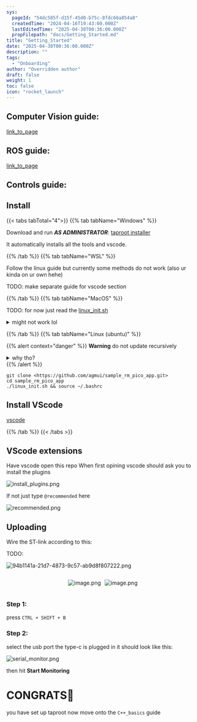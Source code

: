 ```yaml
---
sys:
  pageId: "54dc585f-d15f-45d0-b75c-8fdc66a854a8"
  createdTime: "2024-04-16T19:43:00.000Z"
  lastEditedTime: "2025-04-30T00:36:00.000Z"
  propFilepath: "docs/Getting_Started.md"
title: "Getting_Started"
date: "2025-04-30T00:36:00.000Z"
description: ""
tags:
  - "Onboarding"
author: "Overridden author"
draft: false
weight: 1
toc: false
icon: "rocket_launch"
---
```


## Computer Vision guide:

[link_to_page](86d45bc0-388b-4d26-8848-44f255f73d0e)

## ROS guide:

[link_to_page](3c76c1de-ec8f-46d6-8b0a-294005edc2d5)

## Controls guide:

## Install

{{< tabs tabTotal="4">}}
{{% tab tabName="Windows" %}}

Download and run _**AS ADMINISTRATOR**_: [taproot installer](https://github.com/Thornbots/TeachingFreshies/releases/tag/1.0)

It automatically installs all the tools and vscode.

{{% /tab %}}
{{% tab tabName="WSL" %}}

Follow the linux guide but currently some methods do not work (also ur kinda on ur own hehe)

TODO: make separate guide for vscode section

{{% /tab %}}
{{% tab tabName="MacOS" %}}

TODO: for now just read the [linux_init.sh](https://github.com/agmui/sample_rm_pico_app/blob/main/linux_init.sh)

<details>
<summary>might not work lol</summary>

`brew install libusb pkg-config`

Next install: [vscode](https://code.visualstudio.com/Download)

</details>

{{% /tab %}}
{{% tab tabName="Linux (ubuntu)" %}}

{{% alert context="danger" %}}
**Warning** do not update recursively
<details>
<summary>why tho?</summary>
There are some submodules that may go on for a while (like tinyusb) and I highly
recommend you don't need to get them.
If you want to see what submodules I update just look in `linux_init.sh`
</details>
{{% /alert %}}

```shell
git clone <https://github.com/agmui/sample_rm_pico_app.git>
cd sample_rm_pico_app
./linux_init.sh && source ~/.bashrc
```

## Install VScode

[vscode](https://code.visualstudio.com/Download)

{{% /tab %}}
{{< /tabs >}}

## VScode extensions

Have vscode open this repo
When first opining vscode should ask you to install the plugins

![install_plugins.png](https://prod-files-secure.s3.us-west-2.amazonaws.com/d518164a-d88e-44d1-a4ee-3adb3bd8bce0/89bd30f0-1825-4e77-867b-0a41ce370880/install_plugins.png?X-Amz-Algorithm=AWS4-HMAC-SHA256&X-Amz-Content-Sha256=UNSIGNED-PAYLOAD&X-Amz-Credential=ASIAZI2LB4667AW3V2T6%2F20250625%2Fus-west-2%2Fs3%2Faws4_request&X-Amz-Date=20250625T100936Z&X-Amz-Expires=3600&X-Amz-Security-Token=IQoJb3JpZ2luX2VjEEoaCXVzLXdlc3QtMiJHMEUCIQCKYYEItI4lKwXDL77Zy44z0RN%2ButhRijxs7B1dJBKVNQIgWjIgvnhn5InFZIkLigU8zKoDwgY2D6boENuw2kXc2R0q%2FwMIQxAAGgw2Mzc0MjMxODM4MDUiDFZdFIes83dTDlBQMyrcA021tYXoi1WKOJhfttN2GzUTCu2nzrVCSpPwdQxFkET1Nnp2aybxg8zrvu1UPAurN4BNbj8KVBbn%2BXegIXxrRz4l0S6Ps11I09sydb9Gqp1v%2BP%2FpnvUIlJzL9byIelAme3EaDaeFLBG0XtUI%2Bo3yUpHjFzsbtPQr5IErbMNQzdZ7U766KGC30dzCxmUjTNgGi2X3vDPIa4WGkFs0RNLrOTIG5nRax2r4yES3HLDP7cJvdF%2FwKZ%2BL4yp5aGwCLqwSh9YV2UOlBy3AkjDYUeSJIBc3uFOZspojcqQYT77fLxdK5yyVe2T4E03Hc7QFqZDiUj8bfQTSVZcmKFdxJNLzAxYyyfhvzf2Po86i24V%2B87Hugp5xJhk8JzT1IcDTZUvD9Drl66urjkBGbuQUseGSbS92I7Dp9C8jnkRRvuADMx2458uCqRf5h3DN%2Ff5XdccK6sbuGoRbXWlJAwxx38e%2BU3C8oYoeFrVrlk%2BMMBtWuriUdx7CvDCUsSYIYdiWIk0qFPIsvLCY1cCKgEIRYGrGGIPT%2B%2Fe0rpkGkl4MRgbIbJy2waEFl06NzvENNrmIHGp4YSO2BaL%2BWMuhRnk0wtHbxx8Gc02%2BWTVlGwRJ5c61A64OhBeDO4RnxglizFF9MJ2P78IGOqUBuILThWzVcG7Klrgb3%2FbXw8pxAw%2FOM4RzY1Q8CFifD5SEA%2FhdyTynufHAE2goVbQWtsAUVipXoesWSigJIz7YNgoYjm%2FvmkF10owStcKzTHjYc4Wjq3gd7L2I9Qpxqlls2ITSNJ39tMNN%2Ffd%2Fpe2QUmFQWoDqM7aqVPpGhqSmOdhV87ZgOdrIDUSweybI8ZogLHpTYCh0jkaF%2BeZLiBht2krxfduB&X-Amz-Signature=7ebca9ee4b638be573b2015626c7ac2cf30753ddc87e2505dc096b154a990b64&X-Amz-SignedHeaders=host&x-amz-checksum-mode=ENABLED&x-id=GetObject)

If not just type `@recommended` here  

![recommended.png](https://prod-files-secure.s3.us-west-2.amazonaws.com/d518164a-d88e-44d1-a4ee-3adb3bd8bce0/61e661e9-5d85-4dfc-be0d-8d2097a5e793/recommended.png?X-Amz-Algorithm=AWS4-HMAC-SHA256&X-Amz-Content-Sha256=UNSIGNED-PAYLOAD&X-Amz-Credential=ASIAZI2LB4667AW3V2T6%2F20250625%2Fus-west-2%2Fs3%2Faws4_request&X-Amz-Date=20250625T100936Z&X-Amz-Expires=3600&X-Amz-Security-Token=IQoJb3JpZ2luX2VjEEoaCXVzLXdlc3QtMiJHMEUCIQCKYYEItI4lKwXDL77Zy44z0RN%2ButhRijxs7B1dJBKVNQIgWjIgvnhn5InFZIkLigU8zKoDwgY2D6boENuw2kXc2R0q%2FwMIQxAAGgw2Mzc0MjMxODM4MDUiDFZdFIes83dTDlBQMyrcA021tYXoi1WKOJhfttN2GzUTCu2nzrVCSpPwdQxFkET1Nnp2aybxg8zrvu1UPAurN4BNbj8KVBbn%2BXegIXxrRz4l0S6Ps11I09sydb9Gqp1v%2BP%2FpnvUIlJzL9byIelAme3EaDaeFLBG0XtUI%2Bo3yUpHjFzsbtPQr5IErbMNQzdZ7U766KGC30dzCxmUjTNgGi2X3vDPIa4WGkFs0RNLrOTIG5nRax2r4yES3HLDP7cJvdF%2FwKZ%2BL4yp5aGwCLqwSh9YV2UOlBy3AkjDYUeSJIBc3uFOZspojcqQYT77fLxdK5yyVe2T4E03Hc7QFqZDiUj8bfQTSVZcmKFdxJNLzAxYyyfhvzf2Po86i24V%2B87Hugp5xJhk8JzT1IcDTZUvD9Drl66urjkBGbuQUseGSbS92I7Dp9C8jnkRRvuADMx2458uCqRf5h3DN%2Ff5XdccK6sbuGoRbXWlJAwxx38e%2BU3C8oYoeFrVrlk%2BMMBtWuriUdx7CvDCUsSYIYdiWIk0qFPIsvLCY1cCKgEIRYGrGGIPT%2B%2Fe0rpkGkl4MRgbIbJy2waEFl06NzvENNrmIHGp4YSO2BaL%2BWMuhRnk0wtHbxx8Gc02%2BWTVlGwRJ5c61A64OhBeDO4RnxglizFF9MJ2P78IGOqUBuILThWzVcG7Klrgb3%2FbXw8pxAw%2FOM4RzY1Q8CFifD5SEA%2FhdyTynufHAE2goVbQWtsAUVipXoesWSigJIz7YNgoYjm%2FvmkF10owStcKzTHjYc4Wjq3gd7L2I9Qpxqlls2ITSNJ39tMNN%2Ffd%2Fpe2QUmFQWoDqM7aqVPpGhqSmOdhV87ZgOdrIDUSweybI8ZogLHpTYCh0jkaF%2BeZLiBht2krxfduB&X-Amz-Signature=20aaf9d6633b195449d2f84aa7fb76cc137fbf4ee826f1ed2db144ee3dd60c2d&X-Amz-SignedHeaders=host&x-amz-checksum-mode=ENABLED&x-id=GetObject)

## Uploading

Wire the ST-link according to this:

TODO:

![94b1141a-21d7-4873-9c57-ab9d8f807222.png](https://prod-files-secure.s3.us-west-2.amazonaws.com/d518164a-d88e-44d1-a4ee-3adb3bd8bce0/e5fad17d-ab82-4300-9f4c-505ab4b1202c/94b1141a-21d7-4873-9c57-ab9d8f807222.png?X-Amz-Algorithm=AWS4-HMAC-SHA256&X-Amz-Content-Sha256=UNSIGNED-PAYLOAD&X-Amz-Credential=ASIAZI2LB4667AW3V2T6%2F20250625%2Fus-west-2%2Fs3%2Faws4_request&X-Amz-Date=20250625T100936Z&X-Amz-Expires=3600&X-Amz-Security-Token=IQoJb3JpZ2luX2VjEEoaCXVzLXdlc3QtMiJHMEUCIQCKYYEItI4lKwXDL77Zy44z0RN%2ButhRijxs7B1dJBKVNQIgWjIgvnhn5InFZIkLigU8zKoDwgY2D6boENuw2kXc2R0q%2FwMIQxAAGgw2Mzc0MjMxODM4MDUiDFZdFIes83dTDlBQMyrcA021tYXoi1WKOJhfttN2GzUTCu2nzrVCSpPwdQxFkET1Nnp2aybxg8zrvu1UPAurN4BNbj8KVBbn%2BXegIXxrRz4l0S6Ps11I09sydb9Gqp1v%2BP%2FpnvUIlJzL9byIelAme3EaDaeFLBG0XtUI%2Bo3yUpHjFzsbtPQr5IErbMNQzdZ7U766KGC30dzCxmUjTNgGi2X3vDPIa4WGkFs0RNLrOTIG5nRax2r4yES3HLDP7cJvdF%2FwKZ%2BL4yp5aGwCLqwSh9YV2UOlBy3AkjDYUeSJIBc3uFOZspojcqQYT77fLxdK5yyVe2T4E03Hc7QFqZDiUj8bfQTSVZcmKFdxJNLzAxYyyfhvzf2Po86i24V%2B87Hugp5xJhk8JzT1IcDTZUvD9Drl66urjkBGbuQUseGSbS92I7Dp9C8jnkRRvuADMx2458uCqRf5h3DN%2Ff5XdccK6sbuGoRbXWlJAwxx38e%2BU3C8oYoeFrVrlk%2BMMBtWuriUdx7CvDCUsSYIYdiWIk0qFPIsvLCY1cCKgEIRYGrGGIPT%2B%2Fe0rpkGkl4MRgbIbJy2waEFl06NzvENNrmIHGp4YSO2BaL%2BWMuhRnk0wtHbxx8Gc02%2BWTVlGwRJ5c61A64OhBeDO4RnxglizFF9MJ2P78IGOqUBuILThWzVcG7Klrgb3%2FbXw8pxAw%2FOM4RzY1Q8CFifD5SEA%2FhdyTynufHAE2goVbQWtsAUVipXoesWSigJIz7YNgoYjm%2FvmkF10owStcKzTHjYc4Wjq3gd7L2I9Qpxqlls2ITSNJ39tMNN%2Ffd%2Fpe2QUmFQWoDqM7aqVPpGhqSmOdhV87ZgOdrIDUSweybI8ZogLHpTYCh0jkaF%2BeZLiBht2krxfduB&X-Amz-Signature=61ac65d76b354bcdbd13a295d610751600293240ab536f4dd82048ee427f5ccd&X-Amz-SignedHeaders=host&x-amz-checksum-mode=ENABLED&x-id=GetObject)

<div style="display: flex;flex-direction: row; column-gap:10px; max-width: 630px;justify-content: center;">
<div>

![image.png](https://prod-files-secure.s3.us-west-2.amazonaws.com/d518164a-d88e-44d1-a4ee-3adb3bd8bce0/210ecb78-1116-4d7b-b9b7-2292f66fa2c2/image.png?X-Amz-Algorithm=AWS4-HMAC-SHA256&X-Amz-Content-Sha256=UNSIGNED-PAYLOAD&X-Amz-Credential=ASIAZI2LB4667CI7NQ6F%2F20250625%2Fus-west-2%2Fs3%2Faws4_request&X-Amz-Date=20250625T100939Z&X-Amz-Expires=3600&X-Amz-Security-Token=IQoJb3JpZ2luX2VjEEoaCXVzLXdlc3QtMiJGMEQCIBAro6CZh3nYwzc%2ByQk7fqNavikdfjCTyKzCsjIOoRukAiAYBQAYEpynjuwRUFeJUwyUOQNwSXjSj3JF0xfR7MGeCCr%2FAwhDEAAaDDYzNzQyMzE4MzgwNSIMI7oiAtEzkPIBAvzYKtwDLn4j4AdL1eMO8REzy%2BnfHNhSbnoMcCVwBUyDLO%2B%2Ff8YWEuZnNUffZPuThCohZEsDXp0V2dMJQlJlXt8YZ28PwmEg9VoJKKg8oVSZ18C8JKyoNTe2g%2F8TLAymtErXDXXyPw73ylRiyiiMYKK3XLTLsfIQUe2ZDZHBYNakkhjYKgMIarcNvbrkRpArYmEvTvz1koomRLZknmdsoJWJMa5T198%2Fh5O6nEoSpRevReB62hhln9ebf8yggbw9bDwF4ZspW1MOamTSCe2UyzO%2BsUpHnCO%2BJ1xwVKs8a9NmN8ZDrACpVTTvv3cJxBJruk5fmF72IpGpcrhK0P8ed1QOa%2BH3lVnicfFXMCusrINFLTwZcObh2MvLCVU%2Fpx8s5YLlkolR%2Bj9oWV4oaFG0RD6P6ptq%2FSw9Y9AVzDAOsD1db35GJk2lCwRv4js4gU4%2BaFXvDFx400CzAMig91F66FO3vmTQjzZrnsbFX6tyviymYj7E25SPUJkQqwOoGUS8F5HwCG2o%2F1GS4K6ZtTFoo8FzsJvoHPYNTP7oD86pJ%2FniT0JyDKe59aQW77LP%2FWr8qC4wlpfhiZybAYqFOECGFmJ4%2B1W9ZBkea%2Bh7oEaCJevr1C23BqDZZfwPb3FCfinESn0wxZDvwgY6pgEbLGHwuW9RRKFnzoDSKnswT5k8GrbbkqG2ysoUj46lfSYrbrExI0mJLsQj5VZjqJltcuwupfxC4Sh%2BrWU8G7iMVs9qAVSUCGde4rCHqFX4HeRWEqzkuFd5vbe9UmLPR5SGHou8chAHZQch2Oq7mKr4OSN%2FNDyEmjAXOaFzsQhodKwq%2FjeT4C6LQw01dB%2FSssL8UFbSbqNLGqYHumTSn2%2BZVOziXP17&X-Amz-Signature=e96fdbce1aaaa24bc26865e58102d45d8bdac478426cc31e154ce83bbb3368d4&X-Amz-SignedHeaders=host&x-amz-checksum-mode=ENABLED&x-id=GetObject)

</div>
<div>

![image.png](https://prod-files-secure.s3.us-west-2.amazonaws.com/d518164a-d88e-44d1-a4ee-3adb3bd8bce0/33a0fd0f-8ca6-4a86-8e09-26e95ded1fff/image.png?X-Amz-Algorithm=AWS4-HMAC-SHA256&X-Amz-Content-Sha256=UNSIGNED-PAYLOAD&X-Amz-Credential=ASIAZI2LB466UDHVZB2Z%2F20250625%2Fus-west-2%2Fs3%2Faws4_request&X-Amz-Date=20250625T100939Z&X-Amz-Expires=3600&X-Amz-Security-Token=IQoJb3JpZ2luX2VjEEoaCXVzLXdlc3QtMiJHMEUCIQCffsCFUmcS%2BRpQ7Nzp3rqJXHfrTBxd4%2Bg6eRjDurABewIgX0oElyJDQ2yoIQwNZtx2Dy%2B39HZqlqEevmmdVROrwk0q%2FwMIQxAAGgw2Mzc0MjMxODM4MDUiDMg795uE6ZkKuqEvdSrcA%2Begul1YdBdIeh9mNvH%2FUpr%2BX5vf%2BkpdmaGYOT7rvBXXLVZrkKA4IXaqIUFB6dB0BOFiIT9j%2BNFxXOnLdCP2rZuDhLF3gSZnKWJ9hwX2Js7zk610Nd17MxRgeraNDEo%2Bzkph9ay02lsgJtoXkpIoz%2FaQx3siHbljAy6cirHrZYYDB5dLfsfSQve3QrK1%2Fd5XFgpCudaOeBXRfeUeTzJGuUYIt1FOGWL30IywdyxpO09t%2FA0MFVAYz3f8jqbRk8N%2Bt7y5ApB7cyKeMaVziv2pGgdZoof%2FZv5xikM4%2FPVHLSONR9C01PJ3TgLIzsh4rkKxza8rKgtmH7xGmKD0fuiY0NbidlDAI2umOgB%2FWoW2c9HJbItFQyRKpjsb1NP0T2corzvCAq40QFk5TekwS4BVZ6oGKiklNdtwxQC0ax3hQr2554WTJT3I27hStJeZQVht25CYSL%2BbEavsLpoQzrmTihDz%2BP9qFRancinfhsR9qiGaNAaB%2FGfmZChFF%2F2LPMg7VdlGqZVgdHNgUfxrF%2BqzbHZIWFCHoUVOWHnYoQ0z6i5xPLEi70KOTwuHd7JB0QHKLfPHuOSntEQKM85cWq1u4xizuPymUG%2BCkEswBJSgHG1boTsAo9nAEMvDF3RJMLOP78IGOqUBGgCsxuSK6kY728Z%2F2tku%2BciTAm9RUAYiOGMC3ZLEHjhfBkk9awwv6jYM2wKOxRbDkxtSOJbm7Zr6pDY6cqrHGbFDyGtdib6madAynPVOYdqoEukEYdYiRjinl7sWvQ30vLmx0wd2GSfHpwGWGFmWTX9vyUF%2BWtx1XLjgOLG2KDwisFC9%2FBVntJ5LodB%2BH%2Fdn8okF2Q%2F8CpPhWWQhViilsUBubGDl&X-Amz-Signature=b3373a752a3c616967f668bc33cf65c37a53967cacd23ad9bcda36f992749226&X-Amz-SignedHeaders=host&x-amz-checksum-mode=ENABLED&x-id=GetObject)

</div>
</div>

### Step 1:

press `CTRL + SHIFT + B`

### Step 2:

select the usb port the type-c is plugged in it should look like this:

![serial_monitor.png](https://prod-files-secure.s3.us-west-2.amazonaws.com/d518164a-d88e-44d1-a4ee-3adb3bd8bce0/f03f4774-05d4-4393-b6a0-d5efb6d315ab/serial_monitor.png?X-Amz-Algorithm=AWS4-HMAC-SHA256&X-Amz-Content-Sha256=UNSIGNED-PAYLOAD&X-Amz-Credential=ASIAZI2LB4667AW3V2T6%2F20250625%2Fus-west-2%2Fs3%2Faws4_request&X-Amz-Date=20250625T100936Z&X-Amz-Expires=3600&X-Amz-Security-Token=IQoJb3JpZ2luX2VjEEoaCXVzLXdlc3QtMiJHMEUCIQCKYYEItI4lKwXDL77Zy44z0RN%2ButhRijxs7B1dJBKVNQIgWjIgvnhn5InFZIkLigU8zKoDwgY2D6boENuw2kXc2R0q%2FwMIQxAAGgw2Mzc0MjMxODM4MDUiDFZdFIes83dTDlBQMyrcA021tYXoi1WKOJhfttN2GzUTCu2nzrVCSpPwdQxFkET1Nnp2aybxg8zrvu1UPAurN4BNbj8KVBbn%2BXegIXxrRz4l0S6Ps11I09sydb9Gqp1v%2BP%2FpnvUIlJzL9byIelAme3EaDaeFLBG0XtUI%2Bo3yUpHjFzsbtPQr5IErbMNQzdZ7U766KGC30dzCxmUjTNgGi2X3vDPIa4WGkFs0RNLrOTIG5nRax2r4yES3HLDP7cJvdF%2FwKZ%2BL4yp5aGwCLqwSh9YV2UOlBy3AkjDYUeSJIBc3uFOZspojcqQYT77fLxdK5yyVe2T4E03Hc7QFqZDiUj8bfQTSVZcmKFdxJNLzAxYyyfhvzf2Po86i24V%2B87Hugp5xJhk8JzT1IcDTZUvD9Drl66urjkBGbuQUseGSbS92I7Dp9C8jnkRRvuADMx2458uCqRf5h3DN%2Ff5XdccK6sbuGoRbXWlJAwxx38e%2BU3C8oYoeFrVrlk%2BMMBtWuriUdx7CvDCUsSYIYdiWIk0qFPIsvLCY1cCKgEIRYGrGGIPT%2B%2Fe0rpkGkl4MRgbIbJy2waEFl06NzvENNrmIHGp4YSO2BaL%2BWMuhRnk0wtHbxx8Gc02%2BWTVlGwRJ5c61A64OhBeDO4RnxglizFF9MJ2P78IGOqUBuILThWzVcG7Klrgb3%2FbXw8pxAw%2FOM4RzY1Q8CFifD5SEA%2FhdyTynufHAE2goVbQWtsAUVipXoesWSigJIz7YNgoYjm%2FvmkF10owStcKzTHjYc4Wjq3gd7L2I9Qpxqlls2ITSNJ39tMNN%2Ffd%2Fpe2QUmFQWoDqM7aqVPpGhqSmOdhV87ZgOdrIDUSweybI8ZogLHpTYCh0jkaF%2BeZLiBht2krxfduB&X-Amz-Signature=c4965503ad5a41da69d5ce7ffb91724be0155a5d630d820231baed31a1f68e15&X-Amz-SignedHeaders=host&x-amz-checksum-mode=ENABLED&x-id=GetObject)

then hit **Start Monitoring**

# CONGRATS🎉

you have set up taproot now move onto the `C++_basics` guide
